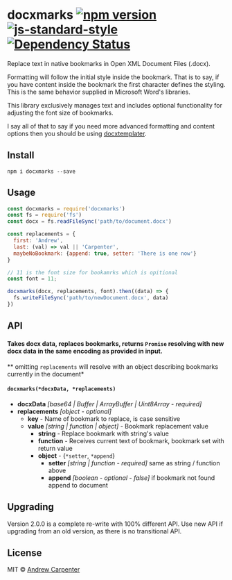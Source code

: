 # docxmarks   [![npm version](https://badge.fury.io/js/docxmarks.svg)](http://badge.fury.io/js/docxmarks)   [![js-standard-style](https://img.shields.io/badge/code%20style-standard-brightgreen.svg?style=flat)](https://github.com/feross/standard)   [![Dependency Status](https://dependencyci.com/github/doesdev/docxmarks/badge)](https://dependencyci.com/github/doesdev/docxmarks)

Replace text in native bookmarks in Open XML Document Files (.docx).

Formatting will follow the initial style inside the bookmark. That is to say,
if you have content inside the bookmark the first character defines the styling.
This is the same behavior supplied in Microsoft Word's libraries.

This library exclusively manages text and includes optional functionality for adjusting the font size of bookmarks.


I say all of that to say if you need more advanced formatting and content
options then you should be using
[docxtemplater](https://github.com/open-xml-templating/docxtemplater).

## Install
`npm i docxmarks --save`

## Usage

```javascript
const docxmarks = require('docxmarks')
const fs = require('fs')
const docx = fs.readFileSync('path/to/document.docx')

const replacements = {
  first: 'Andrew',
  last: (val) => val || 'Carpenter',
  maybeNoBookmark: {append: true, setter: 'There is one now'}
}

// 11 is the font size for bookamrks which is opitional
const font = 11;

docxmarks(docx, replacements, font).then((data) => {
  fs.writeFileSync('path/to/newDocument.docx', data)
})
```

## API

#### Takes docx data, replaces bookmarks, returns `Promise` resolving with new docx data in the same encoding as provided in input.

** omitting `replacements` will resolve with an object describing bookmarks currently in the document*

#### `docxmarks(*docxData, *replacements)`

- **docxData** *[base64 | Buffer | ArrayBuffer | Uint8Array - required]*
- **replacements** *[object - optional]*
  - **key** - Name of bookmark to replace, is case sensitive
  - **value** *[string | function | object]* - Bookmark replacement value
    - **string** - Replace bookmark with string's value
    - **function** - Receives current text of bookmark, bookmark set with return value
    - **object** - {`*setter`, `*append`}
      - **setter** *[string | function - required]* same as string / function above
      - **append** *[boolean - optional - false]* if bookmark not found append to document


## Upgrading

Version 2.0.0 is a complete re-write with 100% different API. Use new API if
upgrading from an old version, as there is no transitional API.


## License

MIT © [Andrew Carpenter](https://github.com/doesdev)

